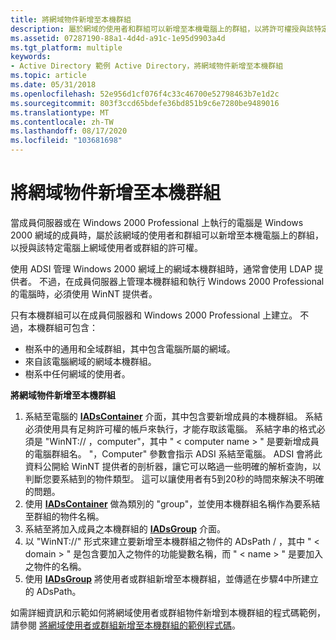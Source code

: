 ```yaml
---
title: 將網域物件新增至本機群組
description: 屬於網域的使用者和群組可以新增至本機電腦上的群組，以將許可權授與該特定電腦上的網域使用者或群組。
ms.assetid: 07287190-88a1-4d4d-a91c-1e95d9903a4d
ms.tgt_platform: multiple
keywords:
- Active Directory 範例 Active Directory，將網域物件新增至本機群組
ms.topic: article
ms.date: 05/31/2018
ms.openlocfilehash: 52e956d1cf076f4c33c46700e52798463b7e1d2c
ms.sourcegitcommit: 803f3ccd65bdefe36bd851b9c6e7280be9489016
ms.translationtype: MT
ms.contentlocale: zh-TW
ms.lasthandoff: 08/17/2020
ms.locfileid: "103681698"
---
```

# <a name="adding-domain-objects-to-local-groups"></a>將網域物件新增至本機群組

當成員伺服器或在 Windows 2000 Professional 上執行的電腦是 Windows 2000 網域的成員時，屬於該網域的使用者和群組可以新增至本機電腦上的群組，以授與該特定電腦上網域使用者或群組的許可權。

使用 ADSI 管理 Windows 2000 網域上的網域本機群組時，通常會使用 LDAP 提供者。 不過，在成員伺服器上管理本機群組和執行 Windows 2000 Professional 的電腦時，必須使用 WinNT 提供者。

只有本機群組可以在成員伺服器和 Windows 2000 Professional 上建立。 不過，本機群組可包含：

-   樹系中的通用和全域群組，其中包含電腦所屬的網域。
-   來自該電腦網域的網域本機群組。
-   樹系中任何網域的使用者。

**將網域物件新增至本機群組**

1.  系結至電腦的 [**IADsContainer**](/windows/desktop/api/iads/nn-iads-iadscontainer) 介面，其中包含要新增成員的本機群組。 系結必須使用具有足夠許可權的帳戶來執行，才能存取該電腦。 系結字串的格式必須是 "WinNT:// <computer name> ，computer"，其中 " &lt; computer name &gt; " 是要新增成員的電腦群組名。 "，Computer" 參數會指示 ADSI 系結至電腦。 ADSI 會將此資料公開給 WinNT 提供者的剖析器，讓它可以略過一些明確的解析查詢，以判斷您要系結到的物件類型。 這可以讓使用者有5到20秒的時間來解決不明確的問題。
2.  使用 [**IADsContainer**](/windows/desktop/api/iads/nf-iads-iadscontainer-getobject) 做為類別的 "group"，並使用本機群組名稱作為要系結至群組的物件名稱。
3.  系結至將加入成員之本機群組的 [**IADsGroup**](/windows/desktop/api/iads/nn-iads-iadsgroup) 介面。
4.  以 "WinNT://" 形式來建立要新增至本機群組之物件的 ADsPath <domain> / <name> ，其中 " &lt; domain &gt; " 是包含要加入之物件的功能變數名稱，而 " &lt; name &gt; " 是要加入之物件的名稱。
5.  使用 [**IADsGroup**](/windows/desktop/api/iads/nf-iads-iadsgroup-add) 將使用者或群組新增至本機群組，並傳遞在步驟4中所建立的 ADsPath。

如需詳細資訊和示範如何將網域使用者或群組物件新增到本機群組的程式碼範例，請參閱 [將網域使用者或群組新增至本機群組的範例程式碼](example-code-for-adding-a-domain-user-or-group-to-a-local-group.md)。

 

 